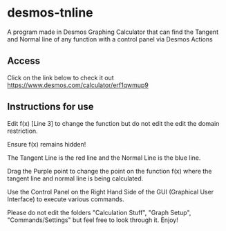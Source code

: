 # desmos-tnline
A program made in Desmos Graphing Calculator that can find the Tangent and Normal line of any function with a control panel via Desmos Actions

## Access
Click on the link below to check it out
https://www.desmos.com/calculator/erf1qwmup9

## Instructions for use
Edit f(x) [Line 3] to change the function but do not edit the edit the domain restriction. 

Ensure f(x) remains hidden! 

The Tangent Line is the red line and the Normal Line is the blue line. 

Drag the Purple point to change the point on the function f(x) where the tangent line and normal line is being calculated. 

Use the Control Panel on the Right Hand Side of the GUI (Graphical User Interface) to execute various commands. 

Please do not edit the folders "Calculation Stuff", "Graph Setup", "Commands/Settings" but feel free to look through it. Enjoy!
